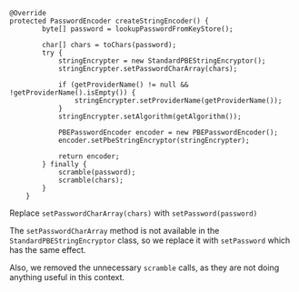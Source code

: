 ```
@Override
protected PasswordEncoder createStringEncoder() {
		byte[] password = lookupPasswordFromKeyStore();

		char[] chars = toChars(password);
		try {
			stringEncrypter = new StandardPBEStringEncryptor();
			stringEncrypter.setPasswordCharArray(chars);

			if (getProviderName() != null && !getProviderName().isEmpty()) {
				stringEncrypter.setProviderName(getProviderName());
			}
			stringEncrypter.setAlgorithm(getAlgorithm());

			PBEPasswordEncoder encoder = new PBEPasswordEncoder();
			encoder.setPbeStringEncryptor(stringEncrypter);

			return encoder;
		} finally {
			scramble(password);
			scramble(chars);
		}
	}
```

Replace `setPasswordCharArray(chars)` with `setPassword(password)`

The `setPasswordCharArray` method is not available in the `StandardPBEStringEncryptor` class, so we replace it with `setPassword` which has the same effect.

Also, we removed the unnecessary `scramble` calls, as they are not doing anything useful in this context.